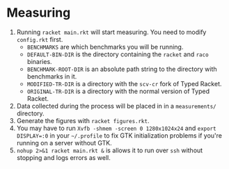 # Measuring

1. Running `racket main.rkt` will start measuring.
   You need to modify `config.rkt` first.
   * `BENCHMARKS` are which benchmarks you will be running.
   * `DEFAULT-BIN-DIR` is the directory containing the
     `racket` and `raco` binaries.
   * `BENCHMARK-ROOT-DIR` is an absolute path string
     to the directory with benchmarks in it.
   * `MODIFIED-TR-DIR` is a directory with the `scv-cr` fork
     of Typed Racket.
   * `ORIGINAL-TR-DIR` is a directory with the normal version
     of Typed Racket.
2. Data collected during the process will be placed in
   in a `measurements/` directory.
3. Generate the figures with `racket figures.rkt`.
4. You may have to run
   `Xvfb -shmem -screen 0 1280x1024x24` and
   `export DISPLAY=:0` in your `~/.profile` to fix
   GTK initialization problems if you're running on a server
   without GTK.
5. `nohup 2>&1 racket main.rkt &` is allows it to run over
   `ssh` without stopping and logs errors as well.
